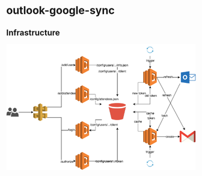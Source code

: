 # outlook-google-sync
## Infrastructure
![Infrastructure](./images/outlook-google-sync.png?raw=true)
